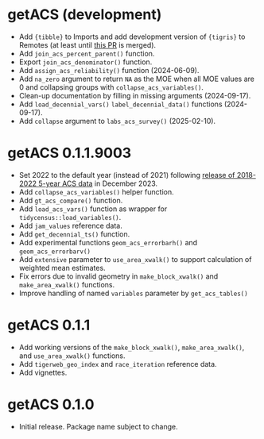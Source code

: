 # getACS (development)

* Add `{tibble}` to Imports and add development version of `{tigris}` to Remotes (at least until [this PR](https://github.com/walkerke/tigris/pull/173) is merged).
* Add `join_acs_percent_parent()` function.
* Export `join_acs_denominator()` function.
* Add `assign_acs_reliability()` function (2024-06-09).
* Add `na_zero` argument to return `NA` as the MOE when all MOE values are 0 and collapsing groups with `collapse_acs_variables()`.
* Clean-up documentation by filling in missing arguments (2024-09-17).
* Add `load_decennial_vars()` `label_decennial_data()` functions (2024-09-17).
* Add `collapse` argument to `labs_acs_survey()` (2025-02-10).

# getACS 0.1.1.9003

* Set 2022 to the default year (instead of 2021) following [release of 2018-2022 5-year ACS data](https://www.census.gov/programs-surveys/acs/news/data-releases/2022/release-schedule.html) in December 2023.
* Add `collapse_acs_variables()` helper function.
* Add `gt_acs_compare()` function.
* Add `load_acs_vars()` function as wrapper for `tidycensus::load_variables()`.
* Add `jam_values` reference data.
* Add `get_decennial_ts()` function.
* Add experimental functions `geom_acs_errorbarh()` and `geom_acs_errorbarv()`
* Add `extensive` parameter to `use_area_xwalk()` to support calculation of weighted mean estimates.
* Fix errors due to invalid geometry in `make_block_xwalk()` and `make_area_xwalk()` functions.
* Improve handling of named `variables` parameter by `get_acs_tables()`

# getACS 0.1.1

* Add working versions of the `make_block_xwalk()`, `make_area_xwalk()`, and `use_area_xwalk()` functions.
* Add `tigerweb_geo_index` and `race_iteration` reference data.
* Add vignettes.

# getACS 0.1.0

* Initial release. Package name subject to change.
